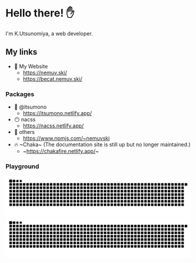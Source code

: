 # Hello there! ✋

I'm K.Utsunomiya, a web developer.


## My links

- 📖 My Website
  - https://nemuv.ski/
  - https://becat.nemuv.ski/

### Packages

- 🍚 @itsumono
  - https://itsumono.netlify.app/
- 😶 nacss
  - https://nacss.netlify.app/
- 🎁 others
  - https://www.npmjs.com/~nemuvski
- 🔥 ~Chaka~ (The documentation site is still up but no longer maintained.)
  - ~https://chakafire.netlify.app/~


### Playground

![GitHub Snake Light](https://raw.githubusercontent.com/nemuvski/nemuvski/output/github-snake.svg#gh-light-mode-only)
![GitHub Snake dark](https://raw.githubusercontent.com/nemuvski/nemuvski/output/github-snake-dark.svg#gh-dark-mode-only)
